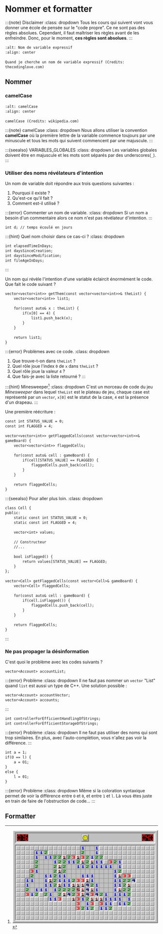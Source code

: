 # Nommer et formatter

:::{note} Disclaimer
:class: dropdown
Tous les cours qui suivent vont vous donner une école de pensée sur le "code propre". Ce ne sont pas des règles absolues. Cependant, il faut maîtriser les règles avant de les enfreindre. Donc, pour le moment, **ces règles sont absolues**.
:::

```{figure} ../images/searching_meaningful_variable_name.png
:alt: Nom de variable expressif
:align: center

Quand je cherche un nom de variable expressif (Credits: thecodinglove.com)
```

## Nommer

### camelCase

```{figure} ../images/camelCase.png
:alt: camelCase
:align: center

camelCase (Credits: wikipedia.com)
```

:::{note} camelCase
:class: dropdown
Nous allons utiliser la convention **camelCase** où la première lettre de la variable commence toujours par une minuscule et tous les mots qui suivent commencent par une majuscule.
:::

:::{seealso} VARIABLES_GLOBALES
:class: dropdown
Les variables globales doivent être en majuscule et les mots sont séparés par des underscores(`_`). 
:::

### Utiliser des noms révélateurs d'intention

Un nom de variable doit répondre aux trois questions suivantes :
1. Pourquoi il existe ?
2. Qu'est-ce qu'il fait ?
3. Comment est-il utilisé ?

:::{error} Commenter un nom de variable.
:class: dropdown
Si un nom a besoin d'un commentaire alors ce nom n'est pas révélateur d'intention.
:::

```{code} cpp
int d; // temps écoulé en jours
```
:::{hint} Quel nom choisir dans ce cas-ci ?
:class: dropdown
```{code} cpp
int elapsedTimeInDays;
int daysSinceCreation;
int daysSinceModification;
int fileAgeInDays;
```
:::

Un nom qui révèle l'intention d'une variable éclaircit énormément le code. Que fait le code suivant ? 

```{code} cpp
vector<vector<int>> getThem(const vector<vector<int>>& theList) {
    vector<vector<int>> list1;
    
    for(const auto& x : theList) {
        if(x[0] == 4) {
            list1.push_back(x);
        }
    }

    return list1;
}
```
:::{error} Problèmes avec ce code.
:class: dropdown
1. Que trouve-t-on dans `theList` ?
2. Quel rôle joue l'index `0` de `x` dans `theList` ?
3. Quel rôle joue la valeur `4` ?
4. Que fais-je avec la liste retourné ?
:::

:::{hint} Minesweeper[^minesweeper]
:class: dropdown
C'est un morceau de code du jeu *Minesweeper* dans lequel `theList` est le plateau de jeu, chaque case est représenté par un `vector`, `x[0]` est le statut de la case, `4` est la présence d'un drapeau. 
:::

[^minesweeper]: ![Minesweeper](../images/minesweeper.png)

Une première réécriture :
```{code} cpp
const int STATUS_VALUE = 0;
const int FLAGGED = 4;

vector<vector<int>> getFlaggedCells(const vector<vector<int>>& gameBoard) {
    vector<vector<int>> flaggedCells;
    
    for(const auto& cell : gameBoard) {
        if(cell[STATUS_VALUE] == FLAGGED) {
            flaggedCells.push_back(cell);
        }
    }

    return flaggedCells;
}
```

:::{seealso} Pour aller plus loin.
:class: dropdown
```{code} cpp
class Cell {
public:
    static const int STATUS_VALUE = 0;
    static const int FLAGGED = 4;

    vector<int> values;

    // Constructeur
    //...

    bool isFlagged() {
        return values[STATUS_VALUE] == FLAGGED;
    }
};

vector<Cell> getFlaggedCells(const vector<Cell>& gameBoard) {
    vector<Cell> flaggedCells;

    for(const auto& cell : gameBoard) {
        if(cell.isFlagged()) {
            flaggedCells.push_back(cell);
        }
    }

    return flaggedCells;
}
```
:::

### Ne pas propager la désinformation

C'est quoi le problème avec les codes suivants ?

```{code} cpp
vector<Account> accountList;
```

:::{error} Problème 
:class: dropdown
Il ne faut pas nommer un `vector` "List" quand `list` est aussi un type de C++. Une solution possible :
```{code} cpp
vector<Account> accountVector;
vector<Account> accounts;
```
:::

```{code} cpp
int controllerForEfficientHandlingOfStrings;
int controllerForEfficientStorageOfStrings;
```

:::{error} Problème 
:class: dropdown
Il ne faut pas utiliser des noms qui sont trop similaires. En plus, avec l'auto-complétion, vous n'allez pas voir la différence.
:::

```{code} cpp
int a = 1;
if(O == l) {
    a = O1;
}
else {
    l = 01;
}
```
:::{error} Problème 
:class: dropdown
Même si la coloration syntaxique permet de voir la différence entre `O` et `0`, et entre `1` et `l`. Là vous êtes juste en train de faire de l'obstruction de code... 
:::


## Formatter